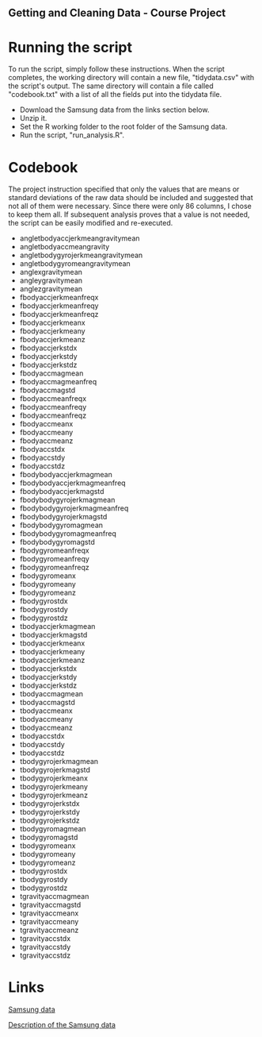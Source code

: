 Getting and Cleaning Data - Course Project
-------


# Running the script

To run the script, simply follow these instructions. When the script completes, the working directory will contain a new file, "tidydata.csv" with the script's output. The same directory will contain a file called "codebook.txt" with a list of all the fields put into the tidydata file.

* Download the Samsung data from the links section below.
* Unzip it.
* Set the R working folder to the root folder of the Samsung data.
* Run the script, "run_analysis.R".

# Codebook

The project instruction specified that only the values that are means or standard deviations of the raw data should be included and suggested that not all of them were necessary. Since there were only 86 columns, I chose to keep them all. If subsequent analysis proves that a value is not needed, the script can be easily modified and re-executed.

* angletbodyaccjerkmeangravitymean
* angletbodyaccmeangravity
* angletbodygyrojerkmeangravitymean
* angletbodygyromeangravitymean
* anglexgravitymean
* angleygravitymean
* anglezgravitymean
* fbodyaccjerkmeanfreqx
* fbodyaccjerkmeanfreqy
* fbodyaccjerkmeanfreqz
* fbodyaccjerkmeanx
* fbodyaccjerkmeany
* fbodyaccjerkmeanz
* fbodyaccjerkstdx
* fbodyaccjerkstdy
* fbodyaccjerkstdz
* fbodyaccmagmean
* fbodyaccmagmeanfreq
* fbodyaccmagstd
* fbodyaccmeanfreqx
* fbodyaccmeanfreqy
* fbodyaccmeanfreqz
* fbodyaccmeanx
* fbodyaccmeany
* fbodyaccmeanz
* fbodyaccstdx
* fbodyaccstdy
* fbodyaccstdz
* fbodybodyaccjerkmagmean
* fbodybodyaccjerkmagmeanfreq
* fbodybodyaccjerkmagstd
* fbodybodygyrojerkmagmean
* fbodybodygyrojerkmagmeanfreq
* fbodybodygyrojerkmagstd
* fbodybodygyromagmean
* fbodybodygyromagmeanfreq
* fbodybodygyromagstd
* fbodygyromeanfreqx
* fbodygyromeanfreqy
* fbodygyromeanfreqz
* fbodygyromeanx
* fbodygyromeany
* fbodygyromeanz
* fbodygyrostdx
* fbodygyrostdy
* fbodygyrostdz
* tbodyaccjerkmagmean
* tbodyaccjerkmagstd
* tbodyaccjerkmeanx
* tbodyaccjerkmeany
* tbodyaccjerkmeanz
* tbodyaccjerkstdx
* tbodyaccjerkstdy
* tbodyaccjerkstdz
* tbodyaccmagmean
* tbodyaccmagstd
* tbodyaccmeanx
* tbodyaccmeany
* tbodyaccmeanz
* tbodyaccstdx
* tbodyaccstdy
* tbodyaccstdz
* tbodygyrojerkmagmean
* tbodygyrojerkmagstd
* tbodygyrojerkmeanx
* tbodygyrojerkmeany
* tbodygyrojerkmeanz
* tbodygyrojerkstdx
* tbodygyrojerkstdy
* tbodygyrojerkstdz
* tbodygyromagmean
* tbodygyromagstd
* tbodygyromeanx
* tbodygyromeany
* tbodygyromeanz
* tbodygyrostdx
* tbodygyrostdy
* tbodygyrostdz
* tgravityaccmagmean
* tgravityaccmagstd
* tgravityaccmeanx
* tgravityaccmeany
* tgravityaccmeanz
* tgravityaccstdx
* tgravityaccstdy
* tgravityaccstdz

# Links

[Samsung data](https://d396qusza40orc.cloudfront.net/getdata%2Fprojectfiles%2FUCI%20HAR%20Dataset.zip)

[Description of the Samsung data](http://archive.ics.uci.edu/ml/datasets/Human+Activity+Recognition+Using+Smartphones)
